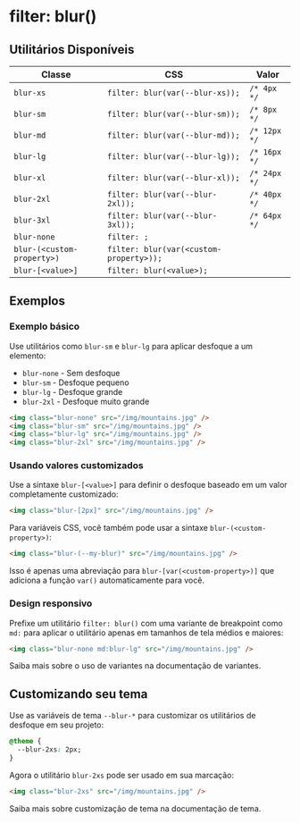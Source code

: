 # filter: blur()

## Utilitários Disponíveis

| Classe | CSS | Valor |
|--------|-----|-------|
| `blur-xs` | `filter: blur(var(--blur-xs));` | `/* 4px */` |
| `blur-sm` | `filter: blur(var(--blur-sm));` | `/* 8px */` |
| `blur-md` | `filter: blur(var(--blur-md));` | `/* 12px */` |
| `blur-lg` | `filter: blur(var(--blur-lg));` | `/* 16px */` |
| `blur-xl` | `filter: blur(var(--blur-xl));` | `/* 24px */` |
| `blur-2xl` | `filter: blur(var(--blur-2xl));` | `/* 40px */` |
| `blur-3xl` | `filter: blur(var(--blur-3xl));` | `/* 64px */` |
| `blur-none` | `filter: ;` | |
| `blur-(<custom-property>)` | `filter: blur(var(<custom-property>));` | |
| `blur-[<value>]` | `filter: blur(<value>);` | |

## Exemplos

### Exemplo básico

Use utilitários como `blur-sm` e `blur-lg` para aplicar desfoque a um elemento:

- `blur-none` - Sem desfoque
- `blur-sm` - Desfoque pequeno
- `blur-lg` - Desfoque grande
- `blur-2xl` - Desfoque muito grande

```html
<img class="blur-none" src="/img/mountains.jpg" />
<img class="blur-sm" src="/img/mountains.jpg" />
<img class="blur-lg" src="/img/mountains.jpg" />
<img class="blur-2xl" src="/img/mountains.jpg" />
```

### Usando valores customizados

Use a sintaxe `blur-[<value>]` para definir o desfoque baseado em um valor completamente customizado:

```html
<img class="blur-[2px]" src="/img/mountains.jpg" />
```

Para variáveis CSS, você também pode usar a sintaxe `blur-(<custom-property>)`:

```html
<img class="blur-(--my-blur)" src="/img/mountains.jpg" />
```

Isso é apenas uma abreviação para `blur-[var(<custom-property>)]` que adiciona a função `var()` automaticamente para você.

### Design responsivo

Prefixe um utilitário `filter: blur()` com uma variante de breakpoint como `md:` para aplicar o utilitário apenas em tamanhos de tela médios e maiores:

```html
<img class="blur-none md:blur-lg" src="/img/mountains.jpg" />
```

Saiba mais sobre o uso de variantes na documentação de variantes.

## Customizando seu tema

Use as variáveis de tema `--blur-*` para customizar os utilitários de desfoque em seu projeto:

```css
@theme {
  --blur-2xs: 2px;
}
```

Agora o utilitário `blur-2xs` pode ser usado em sua marcação:

```html
<img class="blur-2xs" src="/img/mountains.jpg" />
```

Saiba mais sobre customização de tema na documentação de tema.

